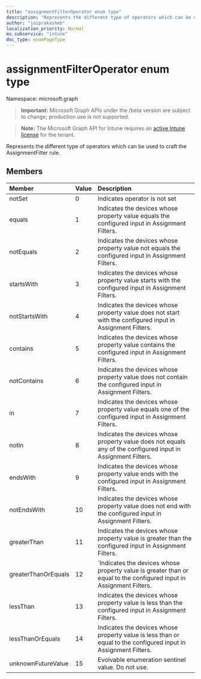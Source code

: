 ```yaml
---
title: "assignmentFilterOperator enum type"
description: "Represents the different type of operators which can be used to craft the AssignmentFilter rule."
author: "jaiprakashmb"
localization_priority: Normal
ms.subservice: "intune"
doc_type: enumPageType
---
```


# assignmentFilterOperator enum type

Namespace: microsoft.graph
> **Important:** Microsoft Graph APIs under the /beta version are subject to change; production use is not supported.

> **Note:** The Microsoft Graph API for Intune requires an [active Intune license](https://go.microsoft.com/fwlink/?linkid=839381) for the tenant.


Represents the different type of operators which can be used to craft the AssignmentFilter rule.

## Members
|Member|Value|Description|
|:---|:---|:---|
|notSet|0|Indicates operator is not set|
|equals|1|Indicates the devices whose property value equals the configured input in Assignment Filters.|
|notEquals|2|Indicates the devices whose property value not equals the configured input in Assignment Filters.|
|startsWith|3|Indicates the devices whose property value starts with the configured input in Assignment Filters.|
|notStartsWith|4|Indicates the devices whose property value does not start with the configured input in Assignment Filters.|
|contains|5|Indicates the devices whose property value contains the configured input in Assignment Filters.|
|notContains|6|Indicates the devices whose property value does not contain the configured input in Assignment Filters.|
|in|7|Indicates the devices whose property value equals one of the configured input in Assignment Filters.|
|notIn|8|Indicates the devices whose property value does not equals any of the configured input in Assignment Filters.|
|endsWith|9|Indicates the devices whose property value ends with the configured input in Assignment Filters.|
|notEndsWith|10|Indicates the devices whose property value does not end with the configured input in Assignment Filters.|
|greaterThan|11|Indicates the devices whose property value is greater than the configured input in Assignment Filters.|
|greaterThanOrEquals|12|`Indicates the devices whose property value is greater than or equal to the configured input in Assignment Filters.|
|lessThan|13|Indicates the devices whose property value is less than the configured input in Assignment Filters.|
|lessThanOrEquals|14|Indicates the devices whose property value is less than or equal to the configured input in Assignment Filters.|
|unknownFutureValue|15|Evolvable enumeration sentinel value. Do not use.|
